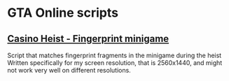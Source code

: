 # GTA Online scripts
 
## [Casino Heist - Fingerprint minigame](https://github.com/Seseikelele/GTA-Online-scripts/tree/main/Casino%20Heist%20Fingerprints%20Matcher)
Script that matches fingerprint fragments in the minigame during the heist
Written specifically for my screen resolution, that is 2560x1440, and might not work very well on different resolutions.
